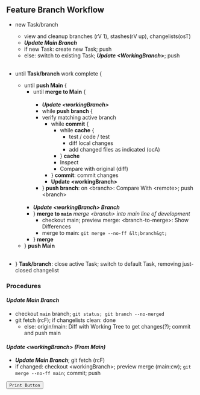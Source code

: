 ## Feature Branch Workflow

- new Task/branch
  - view and cleanup branches (rV 1), stashes(rV up), changelists(osT)
  - ***Update Main Branch***
  - if new Task: create new Task; push
  - else: switch to existing Task; ***Update &lt;WorkingBranch&gt;***; push
<br/><br/>

- until **Task/branch** work complete {
  - until **push Main** {
    - until **merge to Main** {
<br/><br/>
      - ***Update &lt;workingBranch&gt;***
      - while **push branch** {
      - verify matching active branch
        - while **commit** {
          - while **cache** {
            - test / code / test
            - diff local changes
            - add changed files as indicated (ocA)
          - } **cache**
          - Inspect
          - Compare with original (diff)
        - } **commit**: commit changes
        - **Update &lt;workingBranch&gt;**
      - } **push branch**: on &lt;branch&gt;: Compare With &lt;remote&gt;; push &lt;branch&gt;
<br/><br/>
    - ***Update &lt;workingBranch&gt; Branch***
    - } **merge to `main`** *merge &lt;branch&gt; into main line of development*
      - checkout main; preview merge: &lt;branch-to-merge&gt;: Show Differences
      - merge to main: `git merge --no-ff &lt;branch&gt;`
    - } **merge**
  - } **push Main**
<br/><br>
- } **Task/branch**: close active Task; switch to default Task, removing just-closed changelist

### Procedures

#### ***Update Main Branch***
- checkout `main` branch; `git status; git branch --no-merged`
- git fetch (rcF); if changelists clean: done
  - else: origin/main: Diff with Working Tree to get changes(?); commit and push main

#### ***Update &lt;workingBranch&gt; (From Main)***
- ***Update Main Branch***; git fetch (rcF)
- if changed: checkout &lt;workingBranch&gt;; preview merge (main:cw); `git merge --no-ff main`; commit; push

<button onclick="window.print()">`Print Button`</button>
